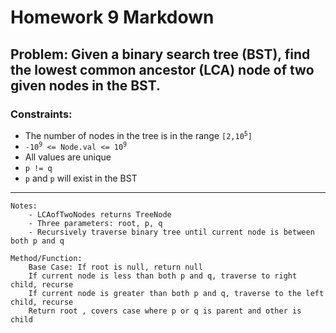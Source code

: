 # Homework 9 Markdown 

## Problem: Given a binary search tree (BST), find the lowest common ancestor (LCA) node of two given nodes in the BST.

### Constraints:
* The number of nodes in the tree is in the range <code>[2,10<sup>5</sup>]</code>
* <code>-10<sup>9</sup> <= Node.val <= 10<sup>9</sup> </code>
* All values are unique
* `p != q`
* `p` and `p` will exist in the BST

***

```
Notes:
    - LCAofTwoNodes returns TreeNode
    - Three parameters: root, p, q
    - Recursively traverse binary tree until current node is between both p and q

Method/Function:
    Base Case: If root is null, return null
    If current node is less than both p and q, traverse to right child, recurse
    If current node is greater than both p and q, traverse to the left child, recurse
    Return root , covers case where p or q is parent and other is child

```


